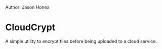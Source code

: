 Author: Jason Honea

# CloudCrypt

A simple utility to encrypt files before being uploaded to a cloud service.
